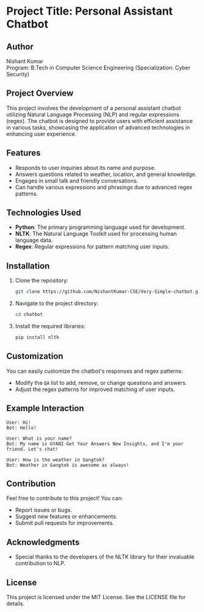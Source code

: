 


# Project Title: Personal Assistant Chatbot

## Author
Nishant Kumar  
Program: B.Tech in Computer Science Engineering (Specialization: Cyber Security)

## Project Overview
This project involves the development of a personal assistant chatbot utilizing Natural Language Processing (NLP) and regular expressions (regex). The chatbot is designed to provide users with efficient assistance in various tasks, showcasing the application of advanced technologies in enhancing user experience.

## Features
- Responds to user inquiries about its name and purpose.
- Answers questions related to weather, location, and general knowledge.
- Engages in small talk and friendly conversations.
- Can handle various expressions and phrasings due to advanced regex patterns.

## Technologies Used
- **Python**: The primary programming language used for development.
- **NLTK**: The Natural Language Toolkit used for processing human language data.
- **Regex**: Regular expressions for pattern matching user inputs.

## Installation
1. Clone the repository:
   ```bash
   git clone https://github.com/NishantKumar-CSE/Very-Simple-chatbot.git
   ```
2. Navigate to the project directory:
   ```bash
   cd chatbot
   ```
3. Install the required libraries:
   ```bash
   pip install nltk
   ```

## Customization
You can easily customize the chatbot's responses and regex patterns:
- Modify the `QA` list to add, remove, or change questions and answers.
- Adjust the regex patterns for improved matching of user inputs.

## Example Interaction
```plaintext
User: Hi!
Bot: Hello!

User: What is your name?
Bot: My name is GYANI Get Your Answers New Insights, and I'm your friend. Let's chat!

User: How is the weather in Gangtok?
Bot: Weather in Gangtok is awesome as always!
```

## Contribution
Feel free to contribute to this project! You can:
- Report issues or bugs.
- Suggest new features or enhancements.
- Submit pull requests for improvements.

## Acknowledgments
- Special thanks to the developers of the NLTK library for their invaluable contribution to NLP.

## License
This project is licensed under the MIT License. See the LICENSE file for details.

